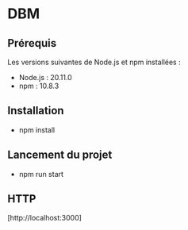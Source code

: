 # DBM

## Prérequis

Les versions suivantes de Node.js et npm installées :

- Node.js : 20.11.0
- npm : 10.8.3

## Installation

- npm install

## Lancement du projet

- npm run start

## HTTP

[http://localhost:3000]
